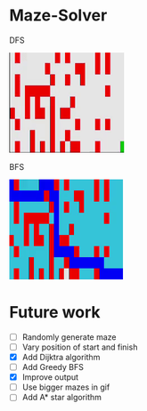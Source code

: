 # Maze-Solver
DFS

![](Media/UpdatedDFS.gif)

BFS

![](Media/BFS.gif)

# Future work # 
- [ ] Randomly generate maze
- [ ] Vary position of start and finish 
- [x] Add Dijktra algorithm
- [ ] Add Greedy BFS
- [x] Improve output 
- [ ] Use bigger mazes in gif
- [ ] Add A* star algorithm
